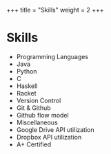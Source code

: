 +++
title = "Skills"
weight = 2
+++

# Skills

* Programming Languages
 * Java
 * Python
 * C
 * Haskell
 * Racket
* Version Control
 * Git & Github
 * Github flow model
* Miscellaneous
 * Google Drive API utilization
 * Dropbox API utilization
 * A+ Certified
